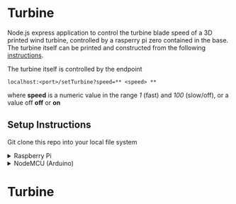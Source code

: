 # Turbine

Node.js express application to control the turbine blade speed of a 3D printed wind turbine, controlled by a rasperry pi zero contained in the base.   The turbine itself can be printed and constructed from the following [instructions](https://github.com/AndyRWatson/turbine3D).

The turbine itself is controlled by the endpoint

```
localhost:<port>/setTurbine?speed=** <speed> **
```
where  **speed** is a numeric value in the range *1* (fast) and *100* (slow/off), or a value off **off** or **on**


## Setup Instructions

Git clone this repo into your local file system

<details>
  <summary>Raspberry Pi</summary>
  
  ## Raspberry PI
1. Create a raspbian disk image for use by the raspberry pi zero
* download from https://www.raspberrypi.org/downloads/
* create sd using
2. enable ssh support  (raspi-config)
3. cd into Turbine directory
4. run *./start.sh*
5. start the turbine express application by running *npm start*

</details>

<details>
  <summary>NodeMCU (Arduino)</summary>
  
  ## nodeMCU (Arduino)
  1. Download Arduino IDE
     * https://www.arduino.cc/en/main/software
  2. Open Arduino IDE and open project
    * [./Turbine/Arduino/turbine.ino](https://github.com/AndyRWatson/Turbine/Arduino/Turbine.ino).
  3. Configure board and port
  4. Install prereq packages
  5. Upload to board
</details>


# Turbine
